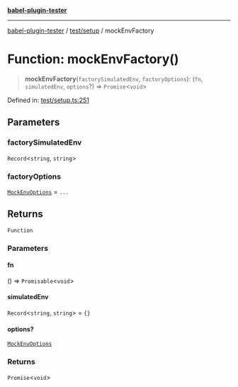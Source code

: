 [**babel-plugin-tester**](../../../README.md)

***

[babel-plugin-tester](../../../README.md) / [test/setup](../README.md) / mockEnvFactory

# Function: mockEnvFactory()

> **mockEnvFactory**(`factorySimulatedEnv`, `factoryOptions`): (`fn`, `simulatedEnv`, `options`?) => `Promise`\<`void`\>

Defined in: [test/setup.ts:251](https://github.com/babel-utils/babel-plugin-tester/blob/03734eaa985470bea60d71fab1aa0d0dbdddae3c/test/setup.ts#L251)

## Parameters

### factorySimulatedEnv

`Record`\<`string`, `string`\>

### factoryOptions

[`MockEnvOptions`](../type-aliases/MockEnvOptions.md) = `...`

## Returns

`Function`

### Parameters

#### fn

() => `Promisable`\<`void`\>

#### simulatedEnv

`Record`\<`string`, `string`\> = `{}`

#### options?

[`MockEnvOptions`](../type-aliases/MockEnvOptions.md)

### Returns

`Promise`\<`void`\>
